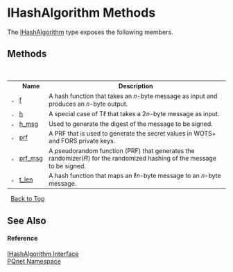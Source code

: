 # IHashAlgorithm Methods
 

The <a href="45b4566a-4b38-408d-b3d5-8cfe474d173b">IHashAlgorithm</a> type exposes the following members.


## Methods
&nbsp;<table><tr><th></th><th>Name</th><th>Description</th></tr><tr><td>![Public method](media/pubmethod.gif "Public method")</td><td><a href="21e44c32-c493-ddaf-6139-2803850ace26">f</a></td><td>
A hash function that takes an 𝑛-byte message as input and produces an 𝑛-byte output.</td></tr><tr><td>![Public method](media/pubmethod.gif "Public method")</td><td><a href="a1048cbb-2746-ac4f-bdf3-4cdea3c6fe43">h</a></td><td>
A special case of Tℓ that takes a 2𝑛-byte message as input.</td></tr><tr><td>![Public method](media/pubmethod.gif "Public method")</td><td><a href="9d7381e0-a1c8-2b28-2d23-92d61fc2454a">h_msg</a></td><td>
Used to generate the digest of the message to be signed.</td></tr><tr><td>![Public method](media/pubmethod.gif "Public method")</td><td><a href="080a8261-a1fc-bc5f-7f2b-a392d833a0ee">prf</a></td><td>
A PRF that is used to generate the secret values in WOTS+ and FORS private keys.</td></tr><tr><td>![Public method](media/pubmethod.gif "Public method")</td><td><a href="cb125af6-6adb-620f-07d5-804f1c7e2811">prf_msg</a></td><td>
A pseudorandom function (PRF) that generates the randomizer(𝑅) for the randomized hashing of the message to be signed.</td></tr><tr><td>![Public method](media/pubmethod.gif "Public method")</td><td><a href="0b924f37-d233-b929-f288-c26031851cef">t_len</a></td><td>
A hash function that maps an ℓ𝑛-byte message to an 𝑛-byte message.</td></tr></table>&nbsp;
<a href="#ihashalgorithm-methods">Back to Top</a>

## See Also


#### Reference
<a href="45b4566a-4b38-408d-b3d5-8cfe474d173b">IHashAlgorithm Interface</a><br /><a href="fc4f881f-e121-9cf0-ed49-65bf6b5a005d">PQnet Namespace</a><br />